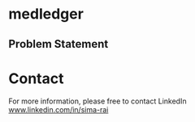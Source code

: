 ﻿# medledger
<!-- MedLEDGER is a blockchain-based health record system designed to revolutionize the way patient data is stored and shared. Using the power of Hyperledger Fabric, Solidity, Node.js, React.js, and MongoDB, we aim to create a secure, decentralized platform that ensures only authorized parties have access to sensitive healthcare information while maintaining data integrity and privacy. -->


## Problem Statement


# Contact 
For more information, please free to contact LinkedIn  www.linkedin.com/in/sima-rai

